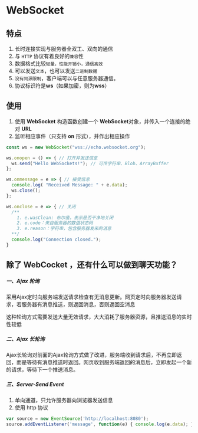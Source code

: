 # WebSocket

## 特点

1. 长时连接实现与服务器全双工、双向的通信
2. 与 `HTTP` 协议有着良好的`兼容`性
3. 数据格式比较`轻量，性能开销小，通信高效`
4. 可以发送`文本`，也可以发送`二进制数据`
5. `没有同源限制`，客户端可以与任意服务器通信。
6. 协议标识符是**ws**（如果加密，则为**wss**）

## 使用

1. 使用 **WebSocket** 构造函数创建一个 **WebSocket**对象，并传入一个连接的绝对 **URL**
2. 监听相应事件（只支持 **on** 形式），并作出相应操作

```js
const ws = new WebSocket("wss://echo.websocket.org");

ws.onopen = () => { // 打开并发送信息
  ws.send("Hello WebSockets!"); // 可传字符串、Blob、ArrayBuffer
};

ws.onmessage = e => { // 接受信息
  console.log( "Received Message: " + e.data);
  ws.close();
};

ws.onclose = e => { // 关闭
  /**
  	1. e.wasClean: 布尔值，表示是否干净地关闭
  	2. e.code：来自服务器的数值状态码
  	3. e.reason：字符串，包含服务器发来的消息
  **/
  console.log("Connection closed.");
}
```

## 除了 WebCocket ，还有什么可以做到聊天功能？

 ##### 一、Ajax 轮询

 采用Ajax定时向服务端发送请求检查有无消息更新。网页定时向服务器发送请求，若服务器有消息推送，则返回消息，否则返回空消息

 这种轮询方式需要发送大量无效请求，大大消耗了服务器资源，且推送消息的实时性较低

 

 ##### 二、Ajax 长轮询

 Ajax长轮询对前面的Ajax轮询方式做了改进，服务端收到请求后，不再立即返回，而是等待有消息推送时返回。网页收到服务端返回的消息后，立即发起一个新的请求，等待下一个推送消息。

 

 ##### 三、**Server-Send Event**

 1. 单向通道，只允许服务器向浏览器发送信息
 2. 使用 http 协议

 ```js
 var source = new EventSource('http://localhost:8080');    
 source.addEventListener('message', function(e) { console.log(e.data); }, false);
 ```

